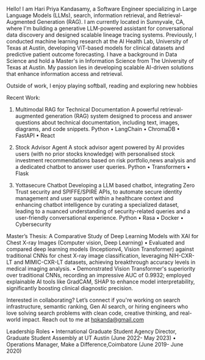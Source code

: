 

Hello! I am Hari Priya Kandasamy, a Software Engineer specializing in Large Language Models (LLMs), search, information retrieval, and Retrieval-Augmented Generation (RAG). I am currently located in Sunnyvale, CA, where I'm building a generative LLM-powered assistant for conversational data discovery and designed scalable lineage tracing systems. Previously, I conducted machine learning research at the AI Health Lab, University of Texas at Austin, developing ViT-based models for clinical datasets and predictive patient outcome forecasting. I have a background in Data Science and hold a Master's in Information Science from The University of Texas at Austin. My passion lies in developing scalable AI-driven solutions that enhance information access and retrieval.

Outside of work, I enjoy playing softball, reading and exploring new hobbies

Recent Work:

01. Multimodal RAG for Technical Documentation
A powerful retrieval-augmented generation (RAG) system designed to process and answer questions about technical documentation, including text, images, diagrams, and code snippets.
Python • LangChain • ChromaDB • FastAPI • React

02. Stock Advisor Agent
A stock advisor agent powered by AI provides users (with no prior stocks knowledge) with personalised stock investment recommendations based on risk portfolio,news analysis and a dedicated chatbot to answer user queries.
Python • Transformers • Flask

03. Yottasecure Chatbot
Developing a LLM based chatbot, integrating Zero Trust security and SPIFFE/SPIRE APIs, to automate secure
identity management and user support within a healthcare context and enhancing chatbot intelligence by curating a specialized dataset, leading to a nuanced understanding of security-related queries and a user-friendly conversational experience.
Python • Rasa • Docker • Cybersecurity 

Master’s Thesis: A Comparative Study of Deep Learning Models with XAI for Chest X-ray Images (Computer vision, Deep Learning)
  • Evaluated and compared deep learning models (Inceptionv4, Vision Transformer) against traditional CNNs for chest X-ray image
  classification, leveraging NIH-CXR-LT and MIMIC-CXR-LT datasets, achieving breakthrough accuracy levels in medical imaging analysis.
  • Demonstrated Vision Transformer's superiority over traditional CNNs, recording an impressive AUC of 0.9932; employed explainable AI
  tools like GradCAM, SHAP to enhance model interpretability, significantly boosting clinical diagnostic precision.

Interested in collaborating?
Let’s connect if you're working on search infrastructure, semantic ranking, Gen AI search, or hiring engineers who love solving search problems with clean code, creative thinking, and real-world impact. Reach out to me at hpkanda@gmail.com

Leadership Roles
• International Graduate Student Agency Director, Graduate Student Assembly at UT Austin (June 2022- May 2023)
• Operations Manager, Make a Difference,Coimbatore (June 2019- June 2020)
